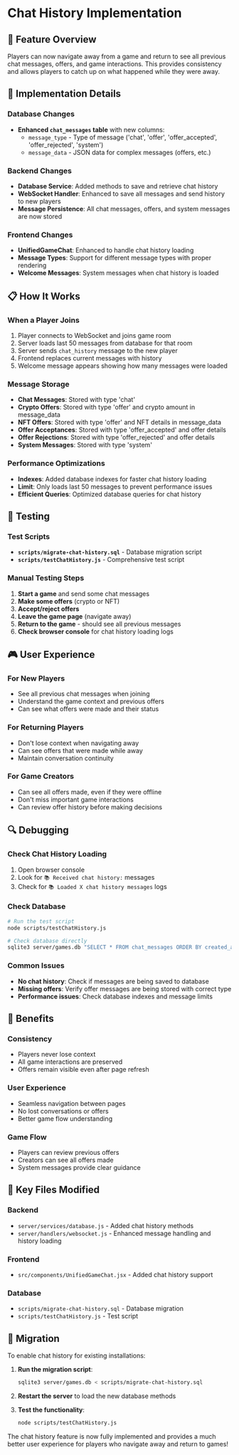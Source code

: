 # Chat History Implementation

## 🎯 **Feature Overview**
Players can now navigate away from a game and return to see all previous chat messages, offers, and game interactions. This provides consistency and allows players to catch up on what happened while they were away.

## 🔧 **Implementation Details**

### **Database Changes**
- **Enhanced `chat_messages` table** with new columns:
  - `message_type` - Type of message ('chat', 'offer', 'offer_accepted', 'offer_rejected', 'system')
  - `message_data` - JSON data for complex messages (offers, etc.)

### **Backend Changes**
- **Database Service**: Added methods to save and retrieve chat history
- **WebSocket Handler**: Enhanced to save all messages and send history to new players
- **Message Persistence**: All chat messages, offers, and system messages are now stored

### **Frontend Changes**
- **UnifiedGameChat**: Enhanced to handle chat history loading
- **Message Types**: Support for different message types with proper rendering
- **Welcome Messages**: System messages when chat history is loaded

## 📋 **How It Works**

### **When a Player Joins**
1. Player connects to WebSocket and joins game room
2. Server loads last 50 messages from database for that room
3. Server sends `chat_history` message to the new player
4. Frontend replaces current messages with history
5. Welcome message appears showing how many messages were loaded

### **Message Storage**
- **Chat Messages**: Stored with type 'chat'
- **Crypto Offers**: Stored with type 'offer' and crypto amount in message_data
- **NFT Offers**: Stored with type 'offer' and NFT details in message_data
- **Offer Acceptances**: Stored with type 'offer_accepted' and offer details
- **Offer Rejections**: Stored with type 'offer_rejected' and offer details
- **System Messages**: Stored with type 'system'

### **Performance Optimizations**
- **Indexes**: Added database indexes for faster chat history loading
- **Limit**: Only loads last 50 messages to prevent performance issues
- **Efficient Queries**: Optimized database queries for chat history

## 🧪 **Testing**

### **Test Scripts**
- **`scripts/migrate-chat-history.sql`** - Database migration script
- **`scripts/testChatHistory.js`** - Comprehensive test script

### **Manual Testing Steps**
1. **Start a game** and send some chat messages
2. **Make some offers** (crypto or NFT)
3. **Accept/reject offers**
4. **Leave the game page** (navigate away)
5. **Return to the game** - should see all previous messages
6. **Check browser console** for chat history loading logs

## 🎮 **User Experience**

### **For New Players**
- See all previous chat messages when joining
- Understand the game context and previous offers
- Can see what offers were made and their status

### **For Returning Players**
- Don't lose context when navigating away
- Can see offers that were made while away
- Maintain conversation continuity

### **For Game Creators**
- Can see all offers made, even if they were offline
- Don't miss important game interactions
- Can review offer history before making decisions

## 🔍 **Debugging**

### **Check Chat History Loading**
1. Open browser console
2. Look for `📚 Received chat history:` messages
3. Check for `📚 Loaded X chat history messages` logs

### **Check Database**
```bash
# Run the test script
node scripts/testChatHistory.js

# Check database directly
sqlite3 server/games.db "SELECT * FROM chat_messages ORDER BY created_at DESC LIMIT 10;"
```

### **Common Issues**
- **No chat history**: Check if messages are being saved to database
- **Missing offers**: Verify offer messages are being stored with correct type
- **Performance issues**: Check database indexes and message limits

## 🚀 **Benefits**

### **Consistency**
- Players never lose context
- All game interactions are preserved
- Offers remain visible even after page refresh

### **User Experience**
- Seamless navigation between pages
- No lost conversations or offers
- Better game flow understanding

### **Game Flow**
- Players can review previous offers
- Creators can see all offers made
- System messages provide clear guidance

## 📝 **Key Files Modified**

### **Backend**
- `server/services/database.js` - Added chat history methods
- `server/handlers/websocket.js` - Enhanced message handling and history loading

### **Frontend**
- `src/components/UnifiedGameChat.jsx` - Added chat history support

### **Database**
- `scripts/migrate-chat-history.sql` - Database migration
- `scripts/testChatHistory.js` - Test script

## 🔄 **Migration**

To enable chat history for existing installations:

1. **Run the migration script**:
   ```bash
   sqlite3 server/games.db < scripts/migrate-chat-history.sql
   ```

2. **Restart the server** to load the new database methods

3. **Test the functionality**:
   ```bash
   node scripts/testChatHistory.js
   ```

The chat history feature is now fully implemented and provides a much better user experience for players who navigate away and return to games! 